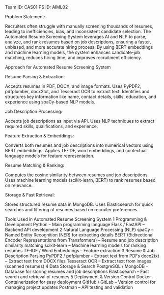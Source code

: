 Team ID: CAS01
PS ID: AIML02

Problem Statement:

Recruiters often struggle with manually screening thousands of resumes, leading to inefficiencies, bias, and inconsistent candidate selection. The Automated Resume Screening System leverages AI and NLP to parse, analyze, and rank resumes based on job descriptions, ensuring a faster, unbiased, and more accurate hiring process. By using BERT embeddings and machine learning models, the system enhances candidate-job matching, reduces hiring time, and improves recruitment efficiency.


Approach for Automated Resume Screening System

Resume Parsing & Extraction:

Accepts resumes in PDF, DOCX, and image formats.
Uses PyPDF2, pdfplumber, docx2txt, and Tesseract OCR to extract text.
Identifies and structures key information like name, contact details, skills, education, and experience using spaCy-based NLP models.


Job Description Processing:

Accepts job descriptions as input via API.
Uses NLP techniques to extract required skills, qualifications, and experience.


Feature Extraction & Embeddings:

Converts both resumes and job descriptions into numerical vectors using BERT embeddings.
Applies TF-IDF, word embeddings, and contextual language models for feature representation.


Resume Matching & Ranking:

Computes the cosine similarity between resumes and job descriptions.
Uses machine learning models (scikit-learn, BERT) to rank resumes based on relevance.


Storage & Fast Retrieval:

Stores structured resume data in MongoDB.
Uses Elasticsearch for quick searches and filtering of resumes based on recruiter preferences.


Tools Used in Automated Resume Screening System
1️ Programming & Development
Python – Main programming language
Flask / FastAPI – Backend API development
2️ Natural Language Processing (NLP)
spaCy – Named Entity Recognition (NER) for extracting details
BERT (Bidirectional Encoder Representations from Transformers) – Resume and job description similarity matching
scikit-learn – Machine learning models for ranking resumes
TF-IDF / Word Embeddings – Feature extraction
3️ Resume & Job Description Parsing
PyPDF2 / pdfplumber – Extract text from PDFs
docx2txt – Extract text from DOCX files
Tesseract OCR – Extract text from images (scanned resumes)
4️ Data Storage & Search
PostgreSQL / MongoDB – Database for storing resumes and job descriptions
Elasticsearch – Fast search and retrieval of resumes
5️ Deployment & Version Control
Docker – Containerization for easy deployment
GitHub / GitLab – Version control for managing project updates
Postman – API testing and validation